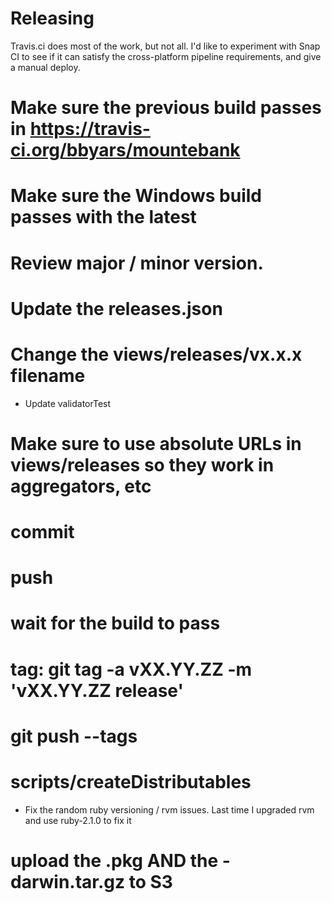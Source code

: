 Releasing
=========

Travis.ci does most of the work, but not all.  I'd like to experiment with Snap CI to see if it
can satisfy the cross-platform pipeline requirements, and give a manual deploy.

# Make sure the previous build passes in https://travis-ci.org/bbyars/mountebank
# Make sure the Windows build passes with the latest
# Review major / minor version.
# Update the releases.json
# Change the views/releases/vx.x.x filename
  * Update validatorTest
# Make sure to use absolute URLs in views/releases so they work in aggregators, etc
# commit
# push
# wait for the build to pass
# tag: git tag -a vXX.YY.ZZ -m 'vXX.YY.ZZ release'
# git push --tags
# scripts/createDistributables
  * Fix the random ruby versioning / rvm issues.  Last time I upgraded rvm and use ruby-2.1.0 to fix it
# upload the .pkg AND the -darwin.tar.gz to S3
